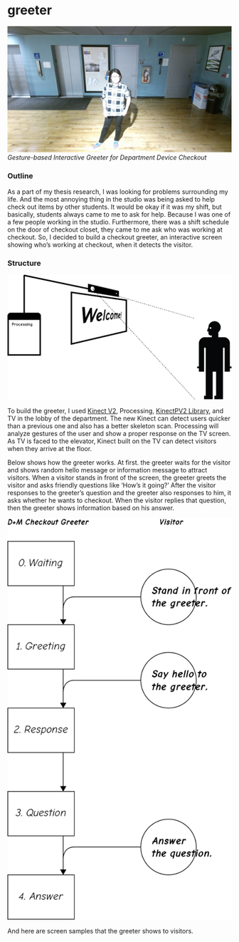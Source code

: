 # greeter
<img src="https://raw.githubusercontent.com/danhobaklab/greeter/master/images/title.png"><br>
<i>Gesture-based Interactive Greeter for Department Device Checkout</i> <br>
<h3>Outline</h3>
<p>As a part of my thesis research, I was looking for problems surrounding my life. And the most annoying thing in the studio was being asked to help check out items by other students. It would be okay if it was my shift, but basically, students always came to me to ask for help. Because I was one of a few people working in the studio. Furthermore, there was a shift schedule on the door of checkout closet, they came to me ask who was working at checkout. So, I decided to build a checkout greeter, an interactive screen showing who’s working at checkout, when it detects the visitor.</p>
<h3>Structure</h3>
<img src="https://raw.githubusercontent.com/danhobaklab/greeter/master/images/greeter-structure.png"><br>
<p>To build the greeter, I used <a href="https://www.microsoft.com/en-us/kinectforwindows/develop/" target="_blank">Kinect V2</a>, Processing, <a href="https://github.com/ThomasLengeling/KinectPV2" target="_blank">KinectPV2 Library</a>, and TV in the lobby of the department. The new Kinect can detect users quicker than a previous one and also has a better skeleton scan. Processing will analyze gestures of the user and show a proper response on the TV screen. As TV is faced to the elevator, Kinect built on the TV can detect visitors when they arrive at the floor.</p>
<p>Below shows how the greeter works. At first. the greeter waits for the visitor and shows random hello message or information message to attract visitors. When a visitor stands in front of the screen, the greeter greets the visitor and asks friendly questions like ‘How’s it going?’ After the visitor responses to the greeter’s question and the greeter also responses to him, it asks whether he wants to checkout. When the visitor replies that question, then the greeter shows information based on his answer.</p>
<img src="https://raw.githubusercontent.com/danhobaklab/greeter/master/images/greeter-algorithm.png"><br>
<p>And here are screen samples that the greeter shows to visitors.</p>
